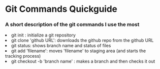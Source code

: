 # Git Commands Quickguide
<p>
	<H3> A short description of the git commands I use the most </H3>
</p>

<li>git init : initialize a git repository</li>
<li>git clone 'github URL': downloads the github repo from the github URL </li>
<li>git status: shows branch name and status of files</li>
<li>git add 'filename': moves 'filename' to staging area (and starts the tracking process) </li>
<li>git checkout -b 'branch name' : makes a branch and then checks it out</li>